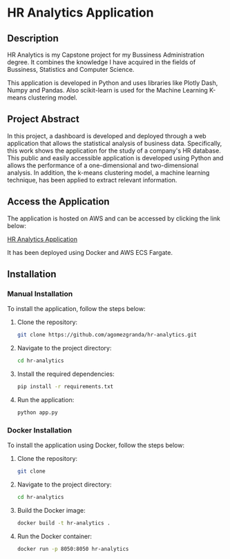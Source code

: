 # HR Analytics Application

## Description

HR Analytics is my Capstone project for my Bussiness Administration degree. It combines the knowledge I have acquired in the fields of Bussiness, Statistics and Computer Science.

This application is developed in Python and uses libraries like Plotly Dash, Numpy and Pandas. Also scikit-learn is used for the Machine Learning K-means clustering model.

## Project Abstract

In this project, a dashboard is developed and deployed through a web application that allows the statistical analysis of business data. Specifically, this work shows the application for the study of a company's HR database. This public and easily accessible application is developed using Python and allows the performance of a one-dimensional and two-dimensional analysis. In addition, the k-means clustering model, a machine learning technique, has been applied to extract relevant information.

## Access the Application

The application is hosted on AWS and can be accessed by clicking the link below:

[HR Analytics Application](http://3.252.69.105:8050/)

It has been deployed using Docker and AWS ECS Fargate.

## Installation

### Manual Installation

To install the application, follow the steps below:

1. Clone the repository:

    ```bash
    git clone https://github.com/agomezgranda/hr-analytics.git
    ```

2. Navigate to the project directory:

    ```bash
    cd hr-analytics
    ```

3. Install the required dependencies:

    ```bash
    pip install -r requirements.txt
    ```

4. Run the application:

    ```bash
    python app.py
    ```

### Docker Installation

To install the application using Docker, follow the steps below:

1. Clone the repository:

    ```bash
    git clone
    ```

2. Navigate to the project directory:

    ```bash
    cd hr-analytics
    ```

3. Build the Docker image:

    ```bash
    docker build -t hr-analytics .
    ```

4. Run the Docker container:

    ```bash
    docker run -p 8050:8050 hr-analytics
    ```
